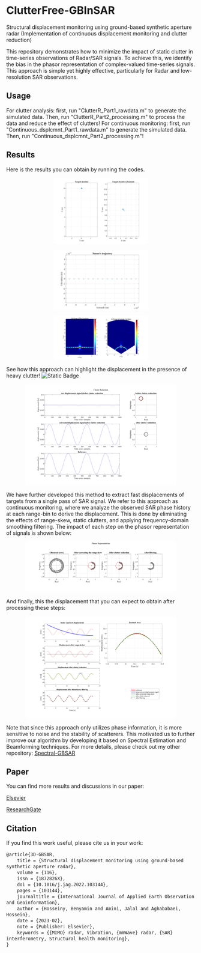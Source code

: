 # ClutterFree-GBInSAR
Structural displacement monitoring using ground-based synthetic aperture radar (Implementation of continuous displacement monitoring and clutter reduction)

This repository demonstrates how to minimize the impact of static clutter in time-series observations of Radar/SAR signals. To achieve this, we identify the bias in the phasor representation of complex-valued time-series signals. This approach is simple yet highly effective, particularly for Radar and low-resolution SAR observations.

## Usage

For clutter analysis: first, run "ClutterR_Part1_rawdata.m" to generate the simulated data. Then, run "ClutterR_Part2_processing.m" to process the data and reduce the effect of clutters!
For continuous monitoring: first, run "Continuous_dsplcmnt_Part1_rawdata.m" to generate the simulated data. Then, run "Continuous_dsplcmnt_Part2_processing.m"!

## Results

Here is the results you can obtain by running the codes.
<p align="center">
 <img src="results/TargetGeometry.jpg" width=50%>
</p>

<p align="center">
 <img src="results/AntennaGeometry.jpg" width=50%>
</p>

<p align="center">
 <img src="results/FocusedImage.jpg" width=50%>
</p>

See how this approach can highlight the displacement in the presence of heavy clutter! ![Static Badge](https://img.shields.io/badge/COOL%F0%9F%98%8E-blue)

<p align="center">
 <img src="results/ClutterReduction.jpg" width=80%>
</p>

We have further developed this method to extract fast displacements of targets from a single pass of SAR signal. We refer to this approach as continuous monitoring, where we analyze the observed SAR phase history at each range-bin to derive the displacement. This is done by eliminating the effects of range-skew, static clutters, and applying frequency-domain smoothing filtering.
The impact of each step on the phasor representation of signals is shown below:

<p align="center">
 <img src="results/Continuous monitoring-Phasor.jpg" width=80%>
</p>

And finally, this the displacement that you can expect to obtain after processing these steps:

<p align="center">
 <img src="results/Continuous monitoring-Steps.jpg" width=80%>
</p>

Note that since this approach only utilizes phase information, it is more sensitive to noise and the stability of scatterers. This motivated us to further improve our algorithm by developing it based on Spectral Estimation and Beamforming techniques. 
For more details, please check out my other repository: [Spectral-GBSAR](https://github.com/Benyaminhosseiny/Spectral-GBSAR)

## Paper
You can find more results and discussions in our paper: 

[Elsevier](https://www.sciencedirect.com/science/article/pii/S1569843222003326) 

[ResearchGate](https://www.researchgate.net/publication/366313295_Structural_displacement_monitoring_using_ground-based_synthetic_aperture_radar)

## Citation
If you find this work useful, please cite us in your work:
```
@article{3D-GBSAR,
	title = {Structural displacement monitoring using ground-based synthetic aperture radar},
	volume = {116},
	issn = {1872826X},
	doi = {10.1016/j.jag.2022.103144},
	pages = {103144},
	journaltitle = {International Journal of Applied Earth Observation and Geoinformation},
	author = {Hosseiny, Benyamin and Amini, Jalal and Aghababaei, Hossein},
	date = {2023-02},
	note = {Publisher: Elsevier},
	keywords = {{MIMO} radar, Vibration, {mmWave} radar, {SAR} interferometry, Structural health monitoring},
}
```
